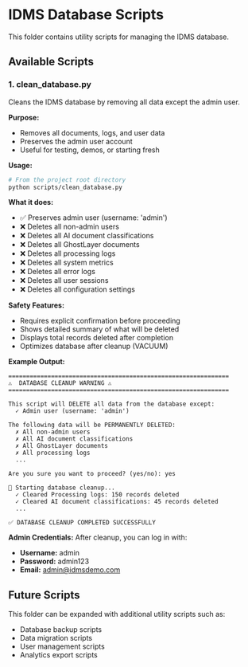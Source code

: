 # IDMS Database Scripts

This folder contains utility scripts for managing the IDMS database.

## Available Scripts

### 1. clean_database.py

Cleans the IDMS database by removing all data except the admin user.

**Purpose:**
- Removes all documents, logs, and user data
- Preserves the admin user account
- Useful for testing, demos, or starting fresh

**Usage:**

```bash
# From the project root directory
python scripts/clean_database.py
```

**What it does:**
- ✅ Preserves admin user (username: 'admin')
- ❌ Deletes all non-admin users
- ❌ Deletes all AI document classifications
- ❌ Deletes all GhostLayer documents
- ❌ Deletes all processing logs
- ❌ Deletes all system metrics
- ❌ Deletes all error logs
- ❌ Deletes all user sessions
- ❌ Deletes all configuration settings

**Safety Features:**
- Requires explicit confirmation before proceeding
- Shows detailed summary of what will be deleted
- Displays total records deleted after completion
- Optimizes database after cleanup (VACUUM)

**Example Output:**

```
==============================================================
⚠️  DATABASE CLEANUP WARNING ⚠️
==============================================================

This script will DELETE all data from the database except:
  ✓ Admin user (username: 'admin')

The following data will be PERMANENTLY DELETED:
  ✗ All non-admin users
  ✗ All AI document classifications
  ✗ All GhostLayer documents
  ✗ All processing logs
  ...

Are you sure you want to proceed? (yes/no): yes

🧹 Starting database cleanup...
  ✓ Cleared Processing logs: 150 records deleted
  ✓ Cleared AI document classifications: 45 records deleted
  ...

✅ DATABASE CLEANUP COMPLETED SUCCESSFULLY
```

**Admin Credentials:**
After cleanup, you can log in with:
- **Username:** admin
- **Password:** admin123
- **Email:** admin@idmsdemo.com

## Future Scripts

This folder can be expanded with additional utility scripts such as:
- Database backup scripts
- Data migration scripts
- User management scripts
- Analytics export scripts

